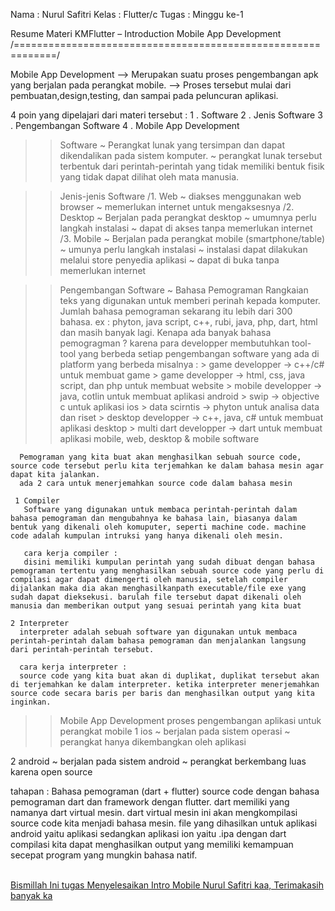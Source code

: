 Nama  : Nurul Safitri
Kelas : Flutter/c
Tugas : Minggu ke-1

Resume Materi KMFlutter – Introduction Mobile App Development
/=============================================================/

Mobile App Development
--> Merupakan suatu proses pengembangan apk yang berjalan pada perangkat mobile.
--> Proses tersebut mulai dari pembuatan,design,testing, dan sampai pada peluncuran aplikasi.

4 poin yang dipelajari dari materi tersebut :
1 . Software
2 . Jenis Software
3 . Pengembangan Software
4 . Mobile App Development

>> Software
   ~ Perangkat lunak yang tersimpan dan dapat dikendalikan pada sistem komputer.
   ~ perangkat lunak tersebut terbentuk dari perintah-perintah yang tidak memiliki bentuk fisik yang tidak dapat dilihat oleh mata manusia.

>> Jenis-jenis Software
   /1. Web
      ~ diakses menggunakan web browser
      ~ memerlukan internet untuk mengaksesnya
   /2. Desktop
      ~ Berjalan pada perangkat desktop
      ~ umumnya perlu langkah instalasi
      ~ dapat di akses tanpa memerlukan internet
   /3. Mobile
      ~ Berjalan pada perangkat mobile (smartphone/table)
      ~ umunya perlu langkah instalasi
      ~ instalasi dapat dilakukan melalui store penyedia aplikasi
      ~ dapat di buka tanpa memerlukan internet

>> Pengembangan Software
   ~ Bahasa Pemograman
     Rangkaian teks yang digunakan untuk memberi perinah kepada komputer. Jumlah bahasa pemograman sekarang itu lebih dari 300 bahasa. 
     ex : phyton, java script, c++, rubi, java, php, dart, html dan masih banyak lagi.
     Kenapa ada banyak bahasa pemogragman ? karena para developper membutuhkan tool-tool yang berbeda setiap pengembangan software yang ada di platform yang berbeda misalnya :
     > game developper -> c++/c# untuk membuat game
     > game developper -> html, css, java script, dan php untuk membuat website
     > mobile developper -> java, cotlin untuk membuat aplikasi android
     > swip -> objective c untuk aplikasi ios
     > data scirntis -> phyton untuk analisa data dan riset
     > desktop developper -> c++, java, c# untuk membuat aplikasi desktop
     > multi dart developper -> dart untuk membuat aplikasi mobile, web, desktop & mobile software

      Pemograman yang kita buat akan menghasilkan sebuah source code, source code tersebut perlu kita terjemahkan ke dalam bahasa mesin agar dapat kita jalankan.
      ada 2 cara untuk menerjemahkan source code dalam bahasa mesin

     1 Compiler
       Software yang digunakan untuk membaca perintah-perintah dalam bahasa pemograman dan mengubahnya ke bahasa lain, biasanya dalam bentuk yang dikenali oleh komuputer, seperti machine code. machine code adalah kumpulan intruksi yang hanya dikenali oleh mesin.

       cara kerja compiler :
       disini memiliki kumpulan perintah yang sudah dibuat dengan bahasa pemograman tertentu yang menghasilkan sebuah source code yang perlu di compilasi agar dapat dimengerti oleh manusia, setelah compiler dijalankan maka dia akan menghasilkanpath executable/file exe yang sudah dapat dieksekusi. barulah file tersebut dapat dikenali oleh manusia dan memberikan output yang sesuai perintah yang kita buat

    2 Interpreter
      interpreter adalah sebuah software yan digunakan untuk membaca perintah-perintah dalam bahasa pemograman dan menjalankan langsung dari perintah-perintah tersebut.

      cara kerja interpreter :
      source code yang kita buat akan di duplikat, duplikat tersebut akan di terjemahkan ke dalam interpreter. ketika interpreter menerjemahkan source code secara baris per baris dan menghasilkan output yang kita inginkan. 


>> Mobile App Development
   proses pengembangan aplikasi untuk perangkat mobile
   1 ios
     ~ berjalan pada sistem operasi
     ~ perangkat hanya dikembangkan oleh aplikasi

   2 android
     ~ berjalan pada sistem android
     ~ perangkat berkembang luas karena open source

   tahapan :
   Bahasa pemograman (dart + flutter) source code dengan bahasa pemograman dart dan framework dengan flutter. dart memiliki yang namanya dart virtual mesin. dart virtual mesin ini akan mengkompilasi source code kita menjadi bahasa mesin. file yang dihasilkan untuk aplikasi android yaitu aplikasi sedangkan aplikasi ion yaitu .ipa dengan dart compilasi kita dapat menghasilkan output yang memiliki kemampuan secepat program yang mungkin bahasa natif.


   <br><a href="https://docs.google.com/document/d/12-_kc_p5IrgNCilWTrA-789oLOwj6K1irdx_GjhABhU/edit?usp=sharing">Bismillah Ini tugas Menyelesaikan Intro Mobile Nurul Safitri kaa, Terimakasih banyak ka</a>